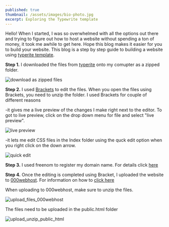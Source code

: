 ```yaml
---
published: true
thumbnail: /assets/images/bio-photo.jpg
excerpt: Exploring the Typewrite template
---
```

Hello!
When I started, I was so overwhelmed with all the options out there and trying to figure out how to host a website without spending a ton of money, it took me awhile to get here. Hope this blog makes it easier for you to build your website. This blog is a step by step guide to building a website using [typerite template](https://www.styleshout.com/free-templates/typerite/).

**Step 1.** I downloaded the files from [typerite](https://www.styleshout.com/free-templates/typerite/) onto my comupter as a zipped folder. 

![download as zipped files]({{site.baseurl}}/assets/images/typerite_downloaded_files_typerite_mycomp.PNG)

**Step 2.** I used [Brackets](http://brackets.io/) to edit the files. When you open the files using Brackets, you need to unzip the folder. I used Brackets for couple of different reasons

-it gives me a live preview of the changes I make right next to the editor. To got to live preview, click on the drop down menu for file and select "live preview". 

![live preview]({{site.baseurl}}/assets/images/typerite_bracket_live_preview.PNG)

-it lets me edit CSS files in the Index folder using the quck edit option when you right click on the down arrow.

![quick edit]({{site.baseurl}}/assets/images/typerite_quickedit.PNG)

**Step 3.** I used freenom to register my domain name. For details click [here](https://blog.eshani.ml/tools-and-courses-to-set_up-website-edit/ "Domain_name")

**Step 4.** Once the editing is completed using Bracket, I uploaded the website to [000webhost](https://www.000webhost.com/). For information on how to [click here](https://blog.eshani.ml/tools-and-courses-to-set_up-website-edit/ "Cname")

When uploading to 000webhost, make sure to unzip the files.

![upload_files_000webhost]({{site.baseurl}}/assets/images/typerite_upload_file_webhost.PNG)

The files need to be uploaded in the public.html folder

![upload_unzip_public_html]({{site.baseurl}}/assets/images/typerite_upload_public_html.PNG)

